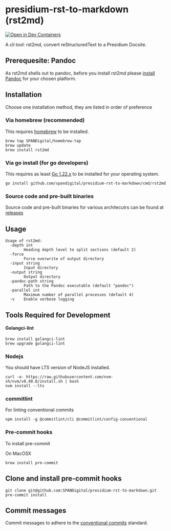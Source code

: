 # presidium-rst-to-markdown (rst2md)

[![Open in Dev Containers](https://img.shields.io/static/v1?label=Dev%20Containers&message=Open&color=blue&logo=visualstudiocode)](https://vscode.dev/redirect?url=vscode://ms-vscode-remote.remote-containers/cloneInVolume?url=https://github.com/SPANDigital/presidium-rst-to-markdown)

A cli tool: rst2md, convert reStructuredText to a Presidium Docsite.

## Prerequesite: Pandoc

As rst2md shells out to pandoc, before you install rst2md please [install](https://pandoc.org/installing.html)
[Pandoc](https://pandoc.org/) for your chosen platform.

## Installation

Choose one installation method, they are listed in order of preference

### Via homebrew (recommended)

This requires [homebrew](https://brew.sh/) to be installed.

```shell
brew tap SPANDigital/homebrew-tap
brew update
brew install rst2md
```

### Via go install (for go developers)

This requires as least [Go 1.22.x](https://go.dev/doc/install) to be installed for your operating system.

```shell
go install github.com/spandigital/presidium-rst-to-markdown/cmd/rst2md
```
### Source code and pre-built binaries

Source code and pre-built binaries for various architecutrs can be found at [releases](/releases)

## Usage

```
Usage of rst2md:
  -depth int
        Heading depth level to split sections (default 2)
  -force
        Force overwrite of output directory
  -input string
        Input directory
  -output string
        Output directory
  -pandoc-path string
        Path to the Pandoc executable (default "pandoc")
  -parallel int
        Maximum number of parallel processes (default 4)
  -v    Enable verbose logging
```

## Tools Required for Development

#### Golangci-lint

```brew
brew install golangci-lint
brew upgrade golangci-lint
```

### Nodejs

You should have LTS version of NodeJS installed.

```shell
curl -o- https://raw.githubusercontent.com/nvm-sh/nvm/v0.40.0/install.sh | bash
nvm install --lts
```

### commitlint

For linting conventional commits

```shell
npm install -g @commitlint/cli @commitlint/config-conventional
```

### Pre-commit hooks

To install pre-commit

On MacOSX
```shell
brew install pre-commit
```

## Clone and install pre-commit hooks

```shell
git clone git@github.com:SPANDigital/presidium-rst-to-markdown.git
pre-commit install
```

## Commit messages

Commit messages to adhere to the [conventional commits](https://www.conventionalcommits.org/en/v1.0.0/) standard.
